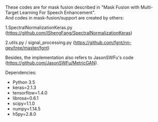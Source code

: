These codes are for mask fusion described in "Mask Fusion with Multi-Target Learning For Speech Enhancement".  
And codes in mask-fusion/support are created by others:

1.SpectralNormalizationKeras.py (https://github.com/IShengFang/SpectralNormalizationKeras)

2.utils.py / signal_processing.py (https://github.com/fgnt/nn-gev/tree/master/fgnt)

Besides, the implementation also refers to JasonSWFu's code (https://github.com/JasonSWFu/MetricGAN).
 
Dependencies:
* Python 3.5
* keras=2.1.3
* tensorflow=1.4.0
* librosa=0.6.1
* scipy=1.1.0
* numpy=1.14.5
* h5py=2.8.0


